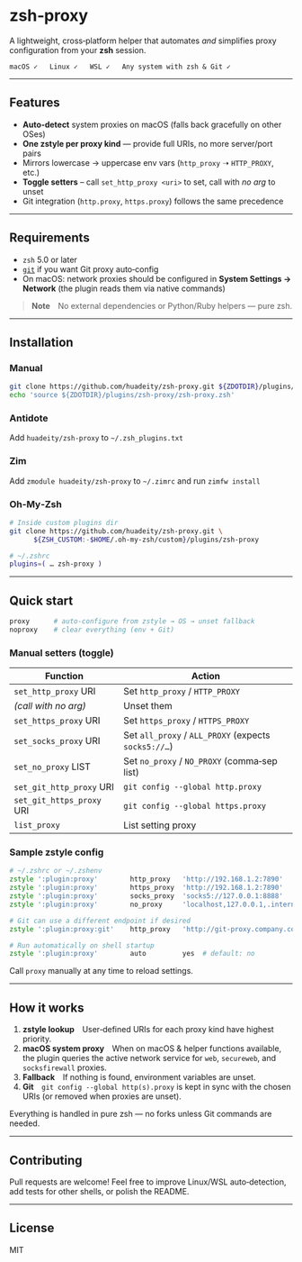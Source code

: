 # zsh‑proxy

A lightweight, cross‑platform helper that automates *and* simplifies proxy configuration from your **zsh** session.

```text
macOS ✓   Linux ✓   WSL ✓   Any system with zsh & Git ✓
```

---

## Features

* **Auto‑detect** system proxies on macOS (falls back gracefully on other OSes)
* **One zstyle per proxy kind** — provide full URIs, no more server/port pairs
* Mirrors lowercase → uppercase env vars (`http_proxy` ➝ `HTTP_PROXY`, etc.)
* **Toggle setters** – call `set_http_proxy <uri>` to set, call with *no arg* to unset
* Git integration (`http.proxy`, `https.proxy`) follows the same precedence

---

## Requirements

* `zsh` 5.0 or later
* [`git`](https://git‑scm.com/) if you want Git proxy auto‑config
* On macOS: network proxies should be configured in **System Settings → Network** (the plugin reads them via native commands)

> **Note** No external dependencies or Python/Ruby helpers — pure zsh.

---

## Installation

### Manual

```bash
git clone https://github.com/huadeity/zsh‑proxy.git ${ZDOTDIR}/plugins/zsh-proxy
echo 'source ${ZDOTDIR}/plugins/zsh-proxy/zsh-proxy.zsh'
```

### Antidote
Add `huadeity/zsh-proxy` to `~/.zsh_plugins.txt`

### Zim
Add `zmodule huadeity/zsh-proxy` to `~/.zimrc` and run `zimfw install`

### Oh‑My‑Zsh

```bash
# Inside custom plugins dir
git clone https://github.com/huadeity/zsh‑proxy.git \
      ${ZSH_CUSTOM:-$HOME/.oh‑my‑zsh/custom}/plugins/zsh‑proxy

# ~/.zshrc
plugins=( … zsh‑proxy )
```

---

## Quick start

```zsh
proxy      # auto‑configure from zstyle → OS → unset fallback
noproxy    # clear everything (env + Git)
```

### Manual setters (toggle)

| Function               | Action                                                                   |
|------------------------|---------------------------------------------------------------------------|
| `set_http_proxy` URI   | Set `http_proxy` / `HTTP_PROXY`                                           |
| *(call with no arg)*   | Unset them                                                                |
| `set_https_proxy` URI  | Set `https_proxy` / `HTTPS_PROXY`                                         |
| `set_socks_proxy` URI  | Set `all_proxy` / `ALL_PROXY` (expects `socks5://…`)                      |
| `set_no_proxy` LIST    | Set `no_proxy` / `NO_PROXY` (comma‑sep list)                              |
| `set_git_http_proxy` URI  | `git config --global http.proxy`                                        |
| `set_git_https_proxy` URI | `git config --global https.proxy`                                       |
| `list_proxy` | List setting proxy |

### Sample zstyle config

```zsh
# ~/.zshrc or ~/.zshenv
zstyle ':plugin:proxy'        http_proxy   'http://192.168.1.2:7890'
zstyle ':plugin:proxy'        https_proxy  'http://192.168.1.2:7890'
zstyle ':plugin:proxy'        socks_proxy  'socks5://127.0.0.1:8888'
zstyle ':plugin:proxy'        no_proxy     'localhost,127.0.0.1,.internal'

# Git can use a different endpoint if desired
zstyle ':plugin:proxy:git'    http_proxy   'http://git‑proxy.company.com:8080'

# Run automatically on shell startup
zstyle ':plugin:proxy'        auto         yes  # default: no
```

Call `proxy` manually at any time to reload settings.

---

## How it works

1. **zstyle lookup** User‑defined URIs for each proxy kind have highest priority.
2. **macOS system proxy** When on macOS & helper functions available, the plugin queries the active network service for `web`, `secureweb`, and `socksfirewall` proxies.
3. **Fallback** If nothing is found, environment variables are unset.
4. **Git** `git config --global http(s).proxy` is kept in sync with the chosen URIs (or removed when proxies are unset).

Everything is handled in pure zsh — no forks unless Git commands are needed.

---

## Contributing

Pull requests are welcome!  Feel free to improve Linux/WSL auto‑detection, add tests for other shells, or polish the README.

---

## License

MIT
